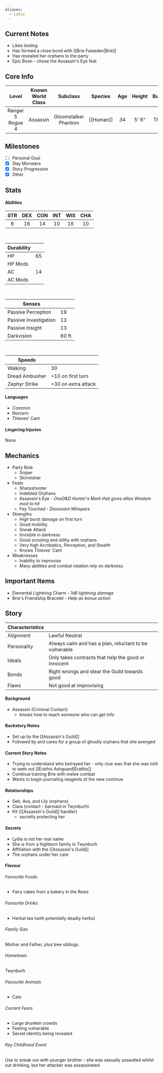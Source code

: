 ```yaml
---
aliases:
  - Lydia
---
```

## Current Notes
- Likes looting
- Has formed a close bond with [[Brie Faiseden|Brie]] 
- Has revealed her orphans to the party
- Epic Boon - chose the Assassin's Eye feat
## Core Info
|        Level        | Known World Class |        Subclass         |  Species  | Age | Height | Build |
| :-----------------: | :---------------: | :---------------------: | :-------: | :-: | :----: | :---: |
| Ranger 5<br>Rogue 4 |     Assassin      | Gloomstalker<br>Phantom | [[Human]] | 34  | 5' 6"  | Thin  |
## Milestones
- [ ] Personal Goal
- [x] Slay Monsters
- [x] Story Progression
- [x] Other
## Stats
#### Abilities
| STR | DEX | CON | INT | WIS | CHA |
|:---:|:---:|:---:|:---:|:---:|:---:|
| 8 | 16 | 14 | 10 | 16 | 10 |

<br>

| Durability | |
|---|---|
| HP | 65 |
| HP Mods |  |
| AC | 14 |
| AC Mods |  |

<br>

| Senses | |
|---|---|
| Passive Perception | 19 |
| Passive Investigation | 13 |
| Passive Insight | 13 |
| Darkvision | 60 ft. |

<br>

| Speeds | |
|---|---|
| Walking | 30 |
| Dread Ambusher | +10 on first turn |
| Zephyr Strike | +30 on extra attack |
#### Languages
- Common
- Norcern
- Thieves' Cant
#### Lingering Injuries
None
## Mechanics
- Party Role
	- Sniper
	- Skirmisher
- Feats
	- Sharpshooter
	- Indebted Orphans
	- Assassin's Eye - *OneD&D Hunter's Mark that gives allies Wisdom mod to hit*
	- Fey Touched - *Dissonant Whispers*
- Strengths
	- High burst damage on first turn
	- Good mobility
	- Sneak Attack
	- Invisible in darkness
	- Good scouting and utility with orphans
	- Very high Acrobatics, Perception, and Stealth
	- Knows Thieves' Cant
- Weaknesses
	- Inability to improvise
	- Many abilities and combat rotation rely on darkness
## Important Items
- Elemental Lightning Charm - *1d6 lightning damage*
- Brie's Friendship Bracelet - *Help as bonus action*
## Story
| Characteristics | |
|---|---|
| Alignment | Lawful Neutral |
| Personality | Always calm and has a plan, reluctant to be vulnerable |
| Ideals | Only takes contracts that help the good or innocent |
| Bonds | Right wrongs and stear the Guild towards good |
| Flaws | Not good at improvising |
#### Background
- Assassin (Criminal Contact)
	- knows how to reach someone who can get info
#### Backstory Notes
- Set up by the [[Assassin's Guild]]
- Followed by and cares for a group of ghostly orphans that she avenged
#### Current Story Notes
- Trying to understand who betrayed her - only clue was that she was told to seek out [[Erathis Ashguard|Erathis]]
- Continue training Brie with melee combat
- Wants to begin journaling reagents of the new continue
#### Relationships
- Seb, Ava, and Lily (orphans)
- Clara (contact - barmaid in Twynburh)
- Kit ([[Assassin's Guild]] handler)
	- secretly protecting her
#### Secrets
- Lydia is not her real name
- She is from a highborn family in Twynburh
- Affiliation with the [[Assassin's Guild]]
- The orphans under her care
#### Flavour
###### Favourite Foods
- Fairy cakes from a bakery in the Rows
###### Favourite Drinks
- Herbal tea (with potentially deadly herbs)
###### Family Size
Mother and Father, plus tree siblings.
###### Hometown
Twynburh
###### Favourite Animals
- Cats
###### Current Fears
- Large drunken crowds
- Feeling vulnerable
- Secret identity being revealed
###### Key Childhood Event
Use to sneak out with younger brother - she was sexually assaulted whilst out drinking, but her attacker was assassinated
